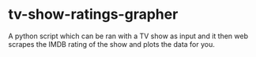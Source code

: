 # tv-show-ratings-grapher
A python script which can be ran with a TV show as input and it then web scrapes the IMDB rating of the show and plots the data for you.
